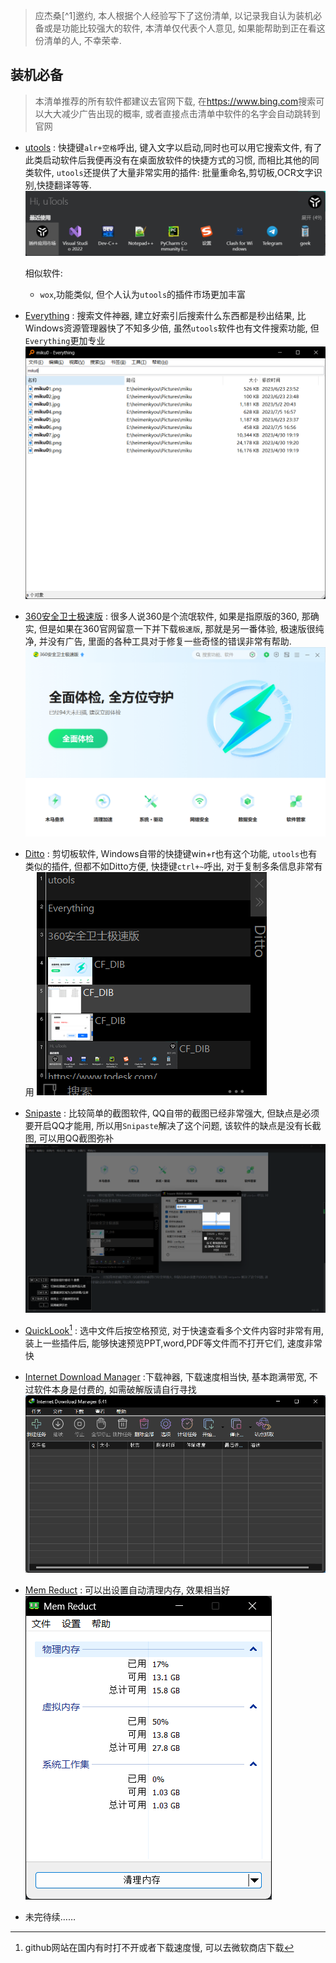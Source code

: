 > 应杰桑[^1]邀约, 本人根据个人经验写下了这份清单, 以记录我自认为装机必备或是功能比较强大的软件, 本清单仅代表个人意见, 如果能帮助到正在看这份清单的人, 不幸荣幸.

## 装机必备

> 本清单推荐的所有软件都建议去官网下载, 在<https://www.bing.com>搜索可以大大减少广告出现的概率, 或者直接点击清单中软件的名字会自动跳转到官网

- [utools](https://u.tools/) : 快捷键`alr+空格`呼出, 键入文字以启动,同时也可以用它搜索文件, 有了此类启动软件后我便再没有在桌面放软件的快捷方式的习惯, 而相比其他的同类软件, `utools`还提供了大量非常实用的插件: 批量重命名,剪切板,OCR文字识别,快捷翻译等等.
   ![utools](./assets/utools.png)

   相似软件:

   - `wox`,功能类似, 但个人认为`utools`的插件市场更加丰富

-  [Everything](https://www.voidtools.com/zh-cn/) : 搜索文件神器, 建立好索引后搜索什么东西都是秒出结果, 比Windows资源管理器快了不知多少倍, 虽然`utools`软件也有文件搜索功能, 但`Everything`更加专业
   ![Everything](./assets/Everything.png)
   
-  [360安全卫士极速版](https://weishi.360.cn/jisu/) : 很多人说360是个流氓软件, 如果是指原版的360, 那确实, 但是如果在360官网留意一下并下载`极速版`, 那就是另一番体验, 极速版很纯净, 并没有广告, 里面的各种工具对于修复一些奇怪的错误非常有帮助.
   ![360安全卫士极速版](./assets/360安全卫士极速版.png)

-  [Ditto](https://ditto-cp.sourceforge.io/) : 剪切板软件, Windows自带的快捷键win+r也有这个功能, `utools`也有类似的插件, 但都不如Ditto方便, 快捷键`ctrl+~`呼出, 对于复制多条信息非常有用
   ![Ditto](./assets/Ditto.png)

-  [Snipaste](https://zh.snipaste.com/) : 比较简单的截图软件, QQ自带的截图已经非常强大, 但缺点是必须要开启QQ才能用, 所以用`Snipaste`解决了这个问题, 该软件的缺点是没有长截图, 可以用QQ截图弥补
   ![Snipaste](./assets/Snipaste.png)

-  [QuickLook](https://github.com/QL-Win/QuickLook/releases)[^2] : 选中文件后按空格预览, 对于快速查看多个文件内容时非常有用, 装上一些插件后, 能够快速预览PPT,word,PDF等文件而不打开它们, 速度非常快

-  [Internet Download Manager](https://www.internetdownloadmanager.com/) :下载神器, 下载速度相当快, 基本跑满带宽, 不过软件本身是付费的, 如需破解版请自行寻找
   ![IDM](./assets/IDM.png)

-  [Mem Reduct](https://www.henrypp.org/product/memreduct) : 可以出设置自动清理内存, 效果相当好
   ![[Mem Reduct]()](./assets/Mem_Reduct.png)

-  未完待续……



[^2]: github网站在国内有时打不开或者下载速度慢, 可以去微软商店下载